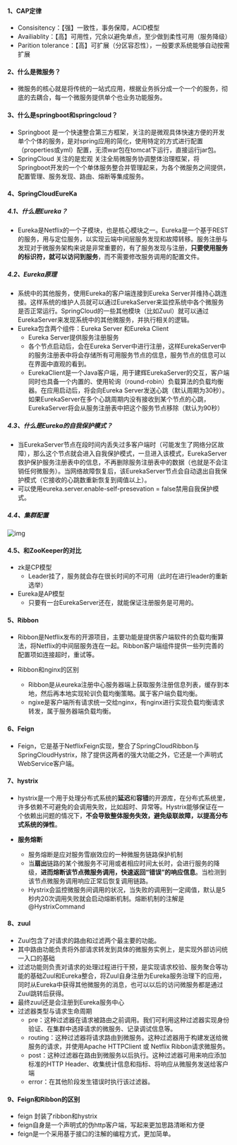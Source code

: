 #### 1、CAP定律

* Consisitency：【强】一致性，事务保障，ACID模型
* Availiablity：【高】可用性，冗余以避免单点，至少做到柔性可用（服务降级）
* Parition tolerance：【高】可扩展（分区容忍性），一般要求系统能够自动按需扩展

#### 2、什么是微服务？

* 微服务的核心就是将传统的一站式应用，根据业务拆分成一个一个的服务，彻底的去耦合，每一个微服务提供单个也业务功能服务。

#### 3、什么是springboot和springcloud？

* Springboot 是一个快速整合第三方框架，关注的是微观具体快速方便的开发单个个体的服务，是对spring应用的简化，使用特定的方式进行配置（properties或yml）配置，无须war包在tomcat下运行，直接运行jar包。
* SpringCloud 关注的是宏观  关注全局微服务协调整体治理框架，将Springboot开发的一个个单体服务整合并管理起来，为各个微服务之间提供，配置管理、服务发现、路由、熔断等集成服务。

#### 4、SpringCloudEureKa

##### 4.1、什么是Eureka？

* Eureka是Netflix的一个子模块，也是核心模块之一。Eureka是一个基于REST的服务，用与定位服务，以实现云端中间层服务发现和故障转移。服务注册与发现对于微服务架构来说是非常重要的，有了服务发现与注册，**只要使用服务的标识符，就可以访问到服务**，而不需要修改服务调用的配置文件。

##### 4.2、Eureka原理

* 系统中的其他服务，使用Eureka的客户端连接到Eureka Server并维持心跳连接。这样系统的维护人员就可以通过EurekaServer来监控系统中各个微服务是否正常运行。SpringCloud的一些其他模块（比如Zuul）就可以通过EurekaServer来发现系统中的其他微服务，并执行相关的逻辑。
* Eureka包含两个组件：Eureka Server 和Eureka Client
  * Eureka Server提供服务注册服务
  * 各个节点启动后，会在Eureka Server中进行注册，这样EurekaServer中的服务注册表中将会存储所有可用服务节点的信息，服务节点的信息可以在界面中直观的看到。
  * EurekaClient是一个Java客户端，用于建辉EurekaServer的交互，客户端同时也具备一个内置的、使用轮询（round-robin）负载算法的负载均衡器。在应用启动后，将会向Eureka Server发送心跳（默认周期为30秒）。如果EurekaServer在多个心跳周期内没有接收到某个节点的心跳，EurekaServer将会从服务注册表中把这个服务节点移除（默认为90秒）

##### 4.3、什么是Eureka的自我保护模式？

* 当EurekaServer节点在段时间内丢失过多客户端时（可能发生了网络分区故障），那么这个节点就会进入自我保护模式，一旦进入该模式，EurekaServer救护保护服务注册表中的信息，不再删除服务注册表中的数据（也就是不会注销任何微服务）。当网络故障恢复后，该EurekaServer节点会自动退出自我保护模式（它接收的心跳数重新恢复到阈值以上）。
* 可以使用eureka.server.enable-self-presevation = false禁用自我保护模式。

##### 4.4、集群配置

![img](https://img-blog.csdnimg.cn/20190529181808975.png?x-oss-process=image/watermark,type_ZmFuZ3poZW5naGVpdGk,shadow_10,text_aHR0cHM6Ly9ibG9nLmNzZG4ubmV0L29sZHNoYXVp,size_16,color_FFFFFF,t_70)

#### 4.5、和ZooKeeper的对比

* zk是CP模型
  * Leader挂了，服务就会存在很长时间的不可用（此时在进行leader的重新选举）
* Eureka是AP模型
  * 只要有一台EurekaServer还在，就能保证注册服务是可用的。

#### 5、Ribbon

* Ribbon是Netflix发布的开源项目，主要功能是提供客户端软件的负载均衡算法，将Netflix的中间层服务连在一起。Ribbon客户端组件提供一些列完善的配置项如连接超时，重试等。

* Ribbon和nginx的区别
  * Ribbon是从eureka注册中心服务器端上获取服务注册信息列表，缓存到本地，然后再本地实现轮训负载均衡策略。属于客户端负载均衡。
  * ngixe是客户端所有请求统一交给nginx，有nginx进行实现负载均衡请求转发，属于服务器端负载均衡。

#### 6、Feign

* Feign，它是基于NetflixFeign实现，整合了SpringCloudRibbon与SpringCloudHystrix，除了提供这两者的强大功能之外，它还是一个声明式WebService客户端。

#### 7、hystrix

* hystrix是一个用于处理分布式系统的**延迟**和**容错**的开源库，在分布式系统里，许多依赖不可避免的会调用失败，比如超时、异常等。Hystrix能够保证在一个依赖出问题的情况下，**不会导致整体服务失效，避免级联故障，以提高分布式系统的弹性**。

* **服务熔断**
  * 服务熔断是应对服务雪崩效应的一种微服务链路保护机制
  * 当**扇出**链路的某个微服务不可用或者相应时间太长时，会进行服务的降级，**进而熔断该节点微服务调用，快速返回“错误”的响应信息**。当检测到该节点微服务调用响应正常后恢复调用链路。
  * Hystrix会监控微服务间调用的状况，当失败的调用到一定阈值，默认是5秒内20次调用失败就会启动熔断机制。熔断机制的注解是@HystrixCommand

#### 8、zuul

* Zuul包含了对请求的路由和过滤两个最主要的功能。
* 其中路由功能负责将外部请求转发到具体的微服务实例上，是实现外部访问统一入口的基础
* 过滤功能则负责对请求的处理过程进行干预，是实现请求校验、服务聚合等功能的基础Zuul和Eureka整合，将Zuul自身注册为Eureka服务治理下的应用，同时从Eureka中获得其他微服务的消息，也可以以后的访问微服务都是通过Zuul跳转后获得。
* 最终zuul还是会注册到Eureka服务中心
* 过滤器类型与请求生命周期
  * pre：这种过滤器在请求被路由之前调用。我们可利用这种过滤器实现身份验证、在集群中选择请求的微服务、记录调试信息等。
  * routing：这种过滤器将请求路由到微服务。这种过滤器用于构建发送给微服务的请求，并使用Apache HTTPClient 或 Netflix Ribbon请求微服务。
  * post：这种过滤器在路由到微服务以后执行。这种过滤器可用来响应添加标准的HTTP Header、收集统计信息和指标、将响应从微服务发送给客户端
  * error：在其他阶段发生错误时执行该过滤器。

#### 9、Feign和Ribbon的区别

* feign 封装了ribbon和hystrix
* feign自身是一个声明式的伪http客户端，写起来更加思路清晰和方便
* feign是一个采用基于接口的注解的编程方式，更加简单。